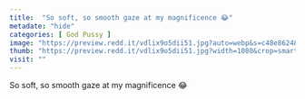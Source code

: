 ```yaml
---
title:  "So soft, so smooth gaze at my magnificence 😂"
metadate: "hide"
categories: [ God Pussy ]
image: "https://preview.redd.it/vdlix9o5dii51.jpg?auto=webp&s=c48e862481c5b06ea2233d24110cc9d60ab8ac7f"
thumb: "https://preview.redd.it/vdlix9o5dii51.jpg?width=1080&crop=smart&auto=webp&s=91a509a505a5b4cbfcc843fe677d14dce93cd4f8"
visit: ""
---
```

So soft, so smooth gaze at my magnificence 😂
